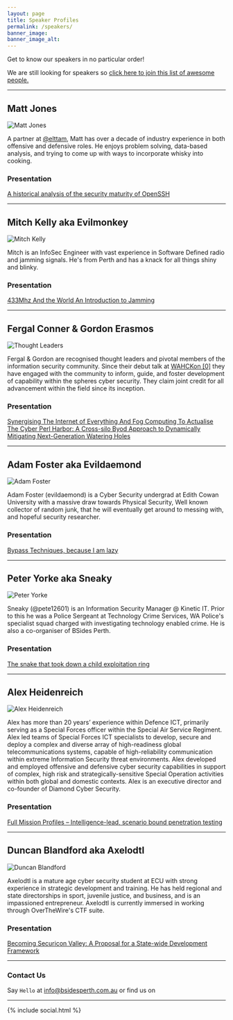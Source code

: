 ```yaml
---
layout: page
title: Speaker Profiles
permalink: /speakers/
banner_image: 
banner_image_alt:
---
```

Get to know our speakers in no particular order!

We are still looking for speakers so [click here to join this list of awesome people.](https://goo.gl/forms/mVUQJjpIFIGw5O7h1)


*** 
## Matt Jones
![Matt Jones](assets/images/MJones.jpg) 

A partner at [@elttam](https://www.elttam.com.au/), Matt has over a decade of industry experience in both offensive and defensive roles.
He enjoys problem solving, data-based analysis, and trying to come up with ways to incorporate whisky into cooking.

### Presentation
[A historical analysis of the security maturity of OpenSSH](https://bsidesperth.com.au/talks#a-historical-analysis-of-the-security-maturity-of-openssh)

***
## Mitch Kelly aka Evilmonkey
![Mitch Kelly](assets/images/MKelly.jpg)

Mitch is an InfoSec Engineer with vast experience in Software Defined radio and jamming signals. He's from Perth and has a knack for all things shiny and blinky.

### Presentation
[433Mhz And the World An Introduction to Jamming](https://bsidesperth.com.au/talks#433mhz-and-the-world-an-introduction-to-jamming)

***
## Fergal Conner & Gordon Erasmos
![Thought Leaders](assets/images/FC-GE.jpg)

Fergal & Gordon are recognised thought leaders and pivotal members of the information security community. Since their debut talk at [WAHCKon \[0\]](http://wahckon.org.au/) they have engaged with the community to inform, guide, and foster development of capability within the spheres cyber security. They claim joint credit for all advancement within the field since its inception.

### Presentation
[Synergising The Internet of Everything And Fog Computing To Actualise The Cyber Perl Harbor: A Cross-silo Byod Approach to Dynamically Mitigating Next-Generation Watering Holes](https://bsidesperth.com.au/talks#synergising-the-internet-of-everything-and-fog-computing-to-actualise-the-cyber-perl-harbor-a-cross-silo-byod-approach-to-dynamically-mitigating-next-generation-watering-holes)

***
## Adam Foster aka Evildaemond
![Adam Foster](assets/images/AFoster.jpg)

Adam Foster (evildaemond) is a Cyber Security undergrad at Edith Cowan University with a massive draw towards Physical Security, Well known collector of random junk, that he will eventually get around to messing with, and hopeful security researcher.


### Presentation
[Bypass Techniques, because I am lazy](https://bsidesperth.com.au/talks#bypass-techniques-because-i-am-lazy)


***
## Peter Yorke aka Sneaky
![Peter Yorke](assets/images/PYorke.jpg)

Sneaky (@pete12601) is an Information Security Manager @ Kinetic IT. Prior to this he was a Police Sergeant at Technology Crime Services, WA Police's specialist squad charged with investigating technology enabled crime. He is also a co-organiser of BSides Perth.


### Presentation
[The snake that took down a child exploitation ring](https://bsidesperth.com.au/talks#the-snake-that-took-down-a-child-exploitation-ring)


***
## Alex Heidenreich
![Alex Heidenreich](assets/images/Stock.jpg)

Alex has more than 20 years’ experience within Defence ICT, primarily serving as a Special Forces officer within the Special Air Service Regiment.​ ​Alex led teams of Special Forces ICT specialists to develop, secure and deploy a complex and diverse array of high-readiness global telecommunications systems, capable of high-reliability communication within extreme Information Security threat environments.​
Alex developed and employed offensive and defensive cyber security capabilities in support of complex, high risk and strategically-sensitive Special Operation activities within both global and domestic contexts. Alex is an executive director and co-founder of Diamond Cyber Security.


### Presentation
[Full Mission Profiles – Intelligence-lead, scenario bound penetration testing](https://bsidesperth.com.au/talks#full-mission-profiles--intelligence-lead-scenario-bound-penetration-testing)



***
## Duncan Blandford aka Axelodtl
![Duncan Blandford](assets/images/Stock.jpg)

Axelodtl is a mature age cyber security student at ECU with strong experience in strategic development and training.  He has held regional and state directorships in sport, juvenile justice, and business, and is an impassioned entrepreneur.  Axelodtl is currently immersed in working through OverTheWire's CTF suite.


### Presentation
[Becoming Securicon Valley: A Proposal for a State-wide Development Framework](https://bsidesperth.com.au/talks#becoming-securicon-valley-a-proposal-for-a-state-wide-development-framework)

---

### Contact Us

Say `Hello` at info@bsidesperth.com.au or find
us on

---

{% include social.html %}
